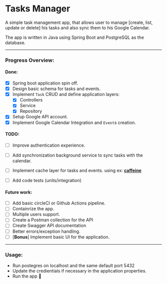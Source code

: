 # Tasks Manager
A simple task management app, that allows user to manage [create, list, update or delete] his tasks and also sync them to his Google Calendar.

The app is written in Java using Spring Boot and PostgreSQL as the database. 

---
### **Progress Overview:** 

#### Done:
 - [x] Spring boot application spin off. 
 - [x] Design basic schema for tasks and events. 
 - [x] Implement `Task` CRUD and define application layers:
	 - [x] Controllers
	 - [x] Service
	 - [x] Repository 
 - [x] Setup Google API account. 
 - [x] Implement Google Calendar Integration and `Event`s creation.

#### TODO: 
- [ ] Improve authentication experience.
- [ ] Add synchronization background service to sync tasks with the calendar. 
- [ ] Implement cache layer for tasks and events.  using ex: **[caffeine](https://github.com/ben-manes/caffeine)**
- [ ]  Add code tests (units/integration)


#### Future work: 
- [ ] Add basic circleCI or Github Actions pipeline.
- [ ] Containrize the app. 
- [ ] Multiple users support. 
- [ ] Create a Postman collection for the API
- [ ] Create Swagger API documentation 
- [ ] Better errors/exception handling. 
- [ ] [**Bonus**] Implement basic UI for the application. 
---


### Usage:
- Run postegres on localhost and the same default port 5432
- Update the credientials if necessary in the application properties. 
- Run the app 🎉
